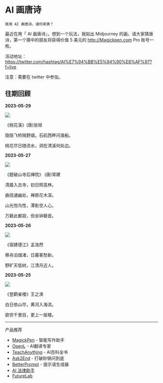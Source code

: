 # AI 画唐诗

    我用 AI 画唐诗，请你来猜？

最近在用「 AI 画唐诗」，想到一个玩法，我贴出 Midjourney 的画，请大家猜唐诗，第一个猜中的朋友将获得价值 5 美元的 http://Magickpen.com Pro 账号一枚。

活动地址： https://twitter.com/hashtag/AI%E7%94%BB%E5%94%90%E8%AF%97?f=live

注意：需要在 twitter 中参加。

## 往期回顾

**2023-05-29**

![](https://pbs.twimg.com/media/FxQpZl4aMAARn5_?format=jpg&name=medium)

《桃花溪》(唐)张旭

隐隐飞桥隔野烟，石矶西畔问渔船。

桃花尽日随流水，洞在清溪何处边。

**2023-05-27**

![](https://pbs.twimg.com/media/FxGDmCLaYAArqf_?format=jpg&name=medium)

《题破山寺后禅院》 (唐)常建

清晨入古寺，初日照高林。

曲径通幽处，禅房花木深。

山光悦鸟性，潭影空人心。

万籁此都寂，但余钟磬音。

**2023-05-26**

![](https://pbs.twimg.com/media/FxBTZVTaYAAlJJt?format=jpg&name=medium)

《宿建德江》孟浩然

移舟泊烟渚，日暮客愁新。

野旷天低树，江清月近人。

**2023-05-25**

![](https://pbs.twimg.com/media/Fw8Lvp3aAAAXITM?format=jpg&name=medium)

《登鹳雀楼》王之涣

白日依山尽，黄河入海流。

欲穷千里目，更上一层楼。

---

产品推荐

- [MagickPen](https://magickpen.com/) - 智能写作助手
- [OpenL](https://openl.io/) - AI翻译专家
- [TeachAnything](https://www.teach-anything.com/) - AI百科全书
- [Ask2End](https://ask2end.com/) - 打破砂锅问到底
- [BetterPrompt](https://better.avatarprompt.net/) - 提示语生成器
- [AI 法律助手](https://law.ai2045.com/)
- [FutureLab](http://discord.gg/qscZ5Fn8G8)


